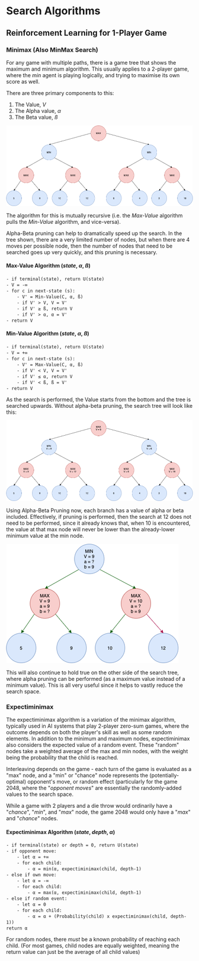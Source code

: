 # Search Algorithms
## Reinforcement Learning for 1-Player Game


### Minimax (Also MinMax Search)

For any game with multiple paths, there is a game tree that shows the maximum and minimum algorithm. This usually applies to a 2-player game, where the *min* agent is playing logically, and trying to maximise its own score as well.

There are three primary components to this:

1. The Value, *V*
2. The Alpha value, *α*
3. The Beta value, *ß*

![Game Tree](Images/Game_Tree.png?raw=true "MinMax Search Algorithm")

The algorithm for this is mutually recursive (i.e. the *Max-Value* algorithm pulls the *Min-Value* algorithm, and vice-versa).

Alpha-Beta pruning can help to dramatically speed up the search. In the tree shown, there are a very limited number of nodes, but when there are 4 moves per possible node, then the number of nodes that need to be searched goes up very quickly, and this pruning is necessary.

#### Max-Value Algorithm (*state*, *α*, *ß*)
```
- if terminal(state), return U(state)
- V = -∞
- for c in next-state (s):
	- V' = Min-Value(C, α, ß)
	- if V' > V, V = V'
	- if V' ≥ ß, return V
	- if V' > α, α = V'
- return V

```



#### Min-Value Algorithm (*state*, *α*, *ß*)
```
- if terminal(state), return U(state)
- V = +∞
- for c in next-state (s):
	- V' = Max-Value(C, α, ß)
	- if V' < V, V = V'
	- if V' ≤ α, return V
	- if V' < ß, ß = V'
- return V
```


As the search is performed, the Value starts from the bottom and the tree is searched upwards. Without alpha-beta pruning, the search tree will look like this:

![Minimax without Alpha Beta Pruning](Images/Game_Tree_Searched.png?raw=true "MinMax Search without Alpha-Beta Pruning")

Using Alpha-Beta Pruning now, each branch has a value of alpha or beta included. Effectively, if pruning is performed, then the search at 12 does not need to be performed, since it already knows that, when 10 is encountered, the value at that max node will never be lower than the already-lower minimum value at the min node.

![Alpha Beta Pruning](Images/Pruned.png?raw=true "Alpha-Beta Pruning")

This will also continue to hold true on the other side of the search tree, where alpha pruning can be performed (as a maximum value instead of a minimum value). This is all very useful since it helps to vastly reduce the search space.

### Expectiminimax 

The expectiminimax algorithm is a variation of the minimax algorithm, typically used in AI systems that play 2-player zero-sum games, where the outcome depends on both the player's skill as well as some random elements. In addition to the minimum and maximum nodes, expectiminimax also considers the expected value of a random event. These "random" nodes take a weighted average of the max and min nodes, with the weight being the probability that the child is reached.

Interleaving depends on the game - each turn of the game is evaluated as a "max" node, and a "min" or "chance" node represents the (potentially-optimal) opponent's move, or random effect (particularly for the game 2048, where the "*opponent moves*" are essentially the randomly-added values to the search space.

While a game with 2 players and a die throw would ordinarily have a "*chance*", "*min*", and "*max*" node, the game 2048 would only have a "*max*" and "*chance*" nodes.


#### Expectiminimax Algorithm (*state*, *depth*, *α*)
```
- if terminal(state) or depth = 0, return U(state)
- if opponent move:
	- let α = +∞
	- for each child:
		- α = min(α, expectiminimax(child, depth-1)
- else if own move:
	- let α = -∞
	- for each child:
		- α = max(α, expectiminimax(child, depth-1)
- else if random event:
	- let α = 0
	- for each child:
		- α = α + (Probability(child) x expectiminimax(child, depth-1))
return α
```

For random nodes, there *must* be a known probability of reaching each child. (For most games, child nodes are equally weighted, meaning the return value can just be the average of all child values)